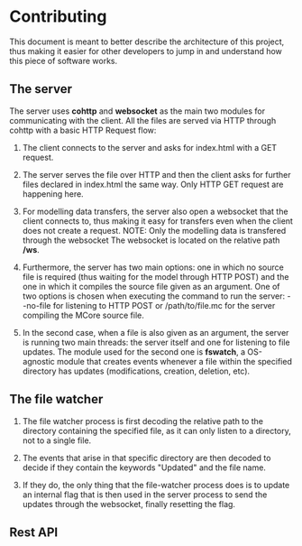 # Contributing

This document is meant to better describe the architecture of this
project, thus making it easier for other developers to jump in
and understand how this piece of software works.

## The server

The server uses **cohttp** and **websocket** as the main two modules for
communicating with the client. All the files are served via HTTP through 
cohttp with a basic HTTP Request flow:

1. The client connects to the server and asks for index.html with a
GET request.

2. The server serves the file over HTTP and then the client asks for 
further files declared in index.html the same way. Only HTTP GET 
request are happening here.

3. For modelling data transfers, the server also open a websocket
that the client connects to, thus making it easy for transfers
even when the client does not create a request.
NOTE: Only the modelling data is transfered through the websocket
The websocket is located on the relative path **/ws**.

4. Furthermore, the server has two main options: one in which no
source file is required (thus waiting for the model through HTTP POST)
and the one in which it compiles the source file given as an 
argument.
	One of two options is chosen when executing the command to run the
	server: --no-file for listening to HTTP POST or /path/to/file.mc 
	for the server compiling the MCore source file.
	
5. In the second case, when a file is also given as an argument,
the server is running two main threads: the server itself and one
for listening to file updates. The module used for the second one 
is **fswatch**, a OS-agnostic module that creates events whenever
a file within the specified directory has updates (modifications,
creation, deletion, etc).

## The file watcher

1. The file watcher process is first decoding the relative path
to the directory containing the specified file, as it can only 
listen to a directory, not to a single file.

2. The events that arise in that specific directory are then 
decoded to decide if they contain the keywords "Updated" and
the file name.

3. If they do, the only thing that the file-watcher process
does is to update an internal flag that is then used in the
server process to send the updates through the websocket,
finally resetting the flag.

## Rest API
